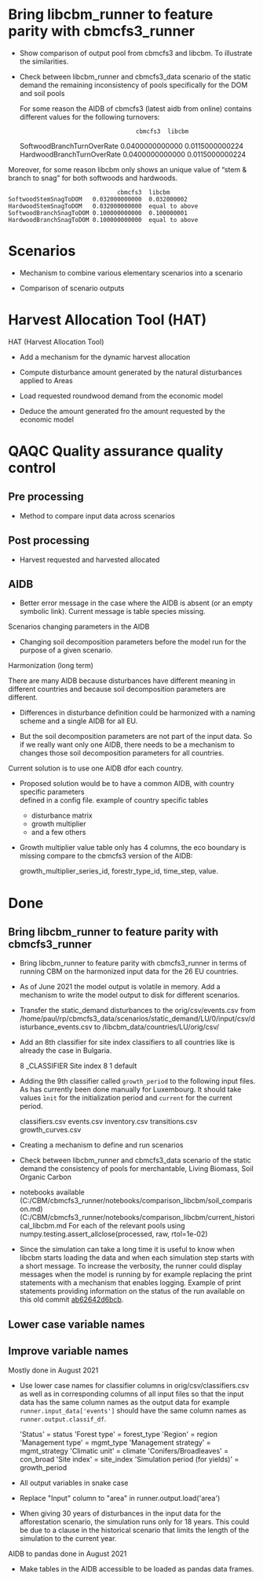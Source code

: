 # Bring libcbm_runner to feature parity with cbmcfs3_runner

- Show comparison of output pool from cbmcfs3 and libcbm. To illustrate the 
  similarities.

- Check between libcbm_runner and cbmcfs3_data scenario of the static demand the
  remaining inconsistency of pools specifically for the DOM and soil pools

  For some reason the AIDB of cbmcfs3 (latest aidb from online) contains different values for the following turnovers:

                                       cbmcfs3	libcbm
    SoftwoodBranchTurnOverRate	0.0400000000000	0.0115000000224
    HardwoodBranchTurnOverRate	0.0400000000000	0.0115000000224

Moreover, for some reason libcbm only shows an unique value of “stem & branch to snag” for both softwoods and hardwoods.

                                   cbmcfs3	libcbm
    SoftwoodStemSnagToDOM	0.032000000000	0.032000002
    HardwoodStemSnagToDOM	0.032000000000	equal to above
    SoftwoodBranchSnagToDOM	0.100000000000	0.100000001
    HardwoodBranchSnagToDOM	0.100000000000	equal to above


# Scenarios

- Mechanism to combine various elementary scenarios into a scenario

- Comparison of scenario outputs


# Harvest Allocation Tool (HAT)

HAT (Harvest Allocation Tool)

- Add a mechanism for the dynamic harvest allocation

- Compute disturbance amount generated by the natural disturbances applied to Areas

- Load requested roundwood demand from the economic model

- Deduce the amount generated fro the amount requested by the economic model



# QAQC Quality assurance quality control

## Pre processing

- Method to compare input data across scenarios


## Post processing

- Harvest requested and harvested allocated



## AIDB 

- Better error message in the case where the AIDB is absent (or an empty symbolic link).
  Current message is table species missing.

Scenarios changing parameters in the AIDB

- Changing soil decomposition parameters before the model run for the purpose of a given 
  scenario.

Harmonization (long term)

There are many AIDB because disturbances have different meaning in different countries
and because soil decomposition parameters are different.

- Differences in disturbance definition could be harmonized with a naming scheme and a
  single AIDB for all EU.

- But the soil decomposition parameters are not part of the input data. So if we really
  want only one AIDB, there needs to be a mechanism to changes those soil decomposition
  parameters for all countries.

Current solution is to use one AIDB dfor each country.
- Proposed solution would be to have a common AIDB, with country specific parameters  
  defined in a config file.
  example of country specific tables
    - disturbance matrix
    - growth multiplier
    - and a few others

- Growth multiplier value table only has 4 columns, the eco boundary is missing compare 
  to the cbmcfs3 version of the AIDB:

    growth_multiplier_series_id, forestr_type_id, time_step, value.


# Done

## Bring libcbm_runner to feature parity with cbmcfs3_runner

- Bring libcbm_runner to feature parity with cbmcfs3_runner in terms of running CBM on
  the harmonized input data for the 26 EU countries.

- As of June 2021 the model output is volatile in memory. Add a mechanism to write the
  model output to disk for different scenarios.

- Transfer the static_demand disturbances to the orig/csv/events.csv
  from
  /home/paul/rp/cbmcfs3_data/scenarios/static_demand/LU/0/input/csv/disturbance_events.csv
  to /libcbm_data/countries/LU/orig/csv/

* Add an 8th classifier for site index classifiers to all countries like is already the
  case in Bulgaria.

  8	_CLASSIFIER	Site index
  8	1 default

- Adding the 9th classifier called `growth_period` to the following input files. As has
  currently been done manually for Luxembourg. It should take values ̀`init` for the
  initialization period and `current` for the current period.

    classifiers.csv
    events.csv
    inventory.csv
    transitions.csv
    growth_curves.csv

- Creating a mechanism to define and run scenarios

- Check between libcbm_runner and cbmcfs3_data scenario of the static demand the
  consistency of pools for merchantable, Living Biomass, Soil Organic Carbon

- notebooks available
  (C:/CBM/cbmcfs3_runner/notebooks/comparison_libcbm/soil_comparison.md)
  (C:/CBM/cbmcfs3_runner/notebooks/comparison_libcbm/current_historical_libcbm.md
  For each of the relevant pools using
  numpy.testing.assert_allclose(processed, raw, rtol=1e-02)

- Since the simulation can take a long time it is useful to know when libcbm starts
  loading the data and when each simulation step starts with a short message. To
  increase the verbosity, the runner could display messages when the model is running by
  for example replacing the print statements with a mechanism that enables logging.
  Example of print statements providing information on the status of the run available
  on this old commit
  [ab62642d6bcb](https://gitlab.com/bioeconomy/libcbm/libcbm_runner/-/commit/ab62642d6bcb13e88f79973814f9a4735f7a2cbf).


## Lower case variable names

## Improve variable names 

Mostly done in August 2021

- Use lower case names for classifier columns in orig/csv/classifiers.csv
  as well as in corresponding columns of all input files
  so that the input data has the same column names as the output data for example  
  `runner.input_data['events']` should have the same column names as
  `runner.output.classif_df`.

     'Status' =  status
     'Forest type' =  forest_type
     'Region' =  region
     'Management type' = mgmt_type
     'Management strategy' = mgmt_strategy
     'Climatic unit' = climate
     'Conifers/Broadleaves' = con_broad
     'Site index' = site_index
     'Simulation period (for yields)' = growth_period

- All output variables in snake case

- Replace "Input" column to "area" in runner.output.load('area')

- When giving 30 years of disturbances in the input data for the afforestation scenario, 
  the simulation runs only for 18 years. This could be due to a clause in the historical 
  scenario that limits the length of the simulation to the current year.

AIDB to pandas done in  August 2021

- Make tables in the AIDB accessible to be loaded as pandas data frames.

